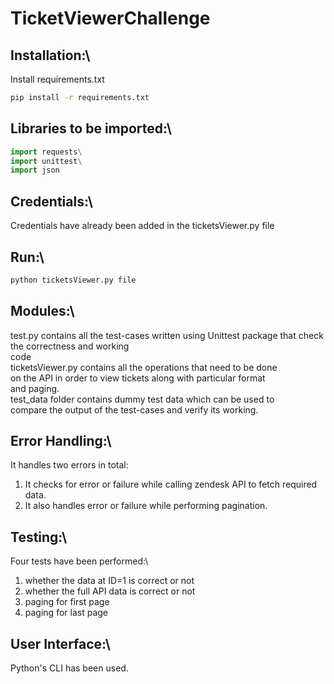 # TicketViewerChallenge

## Installation:\
Install requirements.txt
```bash
pip install -r requirements.txt
```

## Libraries to be imported:\
``` python
import requests\
import unittest\
import json
```

## Credentials:\
Credentials have already been added in the ticketsViewer.py file

## Run:\
``` bash
python ticketsViewer.py file
```

## Modules:\
test.py contains all the test-cases written using Unittest package that check the correctness and working\
code\
ticketsViewer.py contains all the operations that need to be done\
on the API in order to view tickets along with particular format\
and paging.\
test_data folder contains dummy test data which can be used to\
compare the output of the test-cases and verify its working.

## Error Handling:\
It handles two errors in total:
1. It checks for error or failure while calling zendesk API to fetch required data.
2. It also handles error or failure while performing pagination.

## Testing:\
Four tests have been performed:\
1. whether the data at ID=1 is correct or not
2. whether the full API data is correct or not
3. paging for first page
4. paging for last page

## User Interface:\
Python's CLI has been used.
